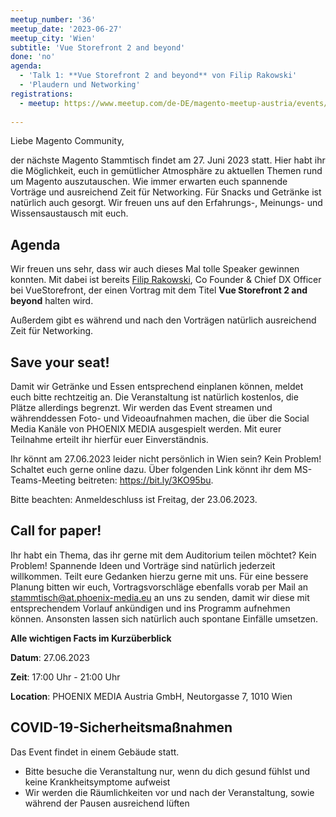 ```yaml
---
meetup_number: '36'
meetup_date: '2023-06-27'
meetup_city: 'Wien'
subtitle: 'Vue Storefront 2 and beyond'
done: 'no'
agenda:
  - 'Talk 1: **Vue Storefront 2 and beyond** von Filip Rakowski'
  - 'Plaudern und Networking'
registrations:
  - meetup: https://www.meetup.com/de-DE/magento-meetup-austria/events/293041206/
 
---
```


Liebe Magento Community,

der nächste Magento Stammtisch findet am 27. Juni 2023 statt. Hier habt ihr die Möglichkeit, euch in gemütlicher Atmosphäre zu aktuellen Themen rund um Magento auszutauschen. Wie immer erwarten euch spannende Vorträge und ausreichend Zeit für Networking. Für Snacks und Getränke ist natürlich auch gesorgt. Wir freuen uns auf den Erfahrungs-, Meinungs- und Wissensaustausch mit euch.

## Agenda

Wir freuen uns sehr, dass wir auch dieses Mal tolle Speaker gewinnen konnten. Mit dabei ist bereits [Filip Rakowski](https://twitter.com/filrakowski), Co Founder & Chief DX Officer bei VueStorefront, der einen Vortrag mit dem Titel **Vue Storefront 2 and beyond** halten wird.

Außerdem gibt es während und nach den Vorträgen natürlich ausreichend Zeit für Networking.

## Save your seat!

Damit wir Getränke und Essen entsprechend einplanen können, meldet euch bitte rechtzeitig an. Die Veranstaltung ist natürlich kostenlos, die Plätze allerdings begrenzt. Wir werden das Event streamen und währenddessen Foto- und Videoaufnahmen machen, die über die Social Media Kanäle von PHOENIX MEDIA ausgespielt werden. Mit eurer Teilnahme erteilt ihr hierfür euer Einverständnis.

Ihr könnt am 27.06.2023 leider nicht persönlich in Wien sein? Kein Problem! Schaltet euch gerne online dazu. Über folgenden Link könnt ihr dem MS-Teams-Meeting beitreten: https://bit.ly/3KO95bu.

Bitte beachten: Anmeldeschluss ist Freitag, der 23.06.2023.

## Call for paper!

Ihr habt ein Thema, das ihr gerne mit dem Auditorium teilen möchtet? Kein Problem! Spannende Ideen und Vorträge sind natürlich jederzeit willkommen. Teilt eure Gedanken hierzu gerne mit uns. Für eine bessere Planung bitten wir euch, Vortragsvorschläge ebenfalls vorab per Mail an [stammtisch@at.phoenix-media.eu](mailto:stammtisch@at.phoenix-media.eu) an uns zu senden, damit wir diese mit entsprechendem Vorlauf ankündigen und ins Programm aufnehmen können. Ansonsten lassen sich natürlich auch spontane Einfälle umsetzen.

**Alle wichtigen Facts im Kurzüberblick**

**Datum**: 27.06.2023

**Zeit**: 17:00 Uhr - 21:00 Uhr

**Location**: PHOENIX MEDIA Austria GmbH, Neutorgasse 7, 1010 Wien

## COVID-19-Sicherheitsmaßnahmen

Das Event findet in einem Gebäude statt.

- Bitte besuche die Veranstaltung nur, wenn du dich gesund fühlst und keine Krankheitsymptome aufweist
- Wir werden die Räumlichkeiten vor und nach der Veranstaltung, sowie während der Pausen ausreichend lüften
